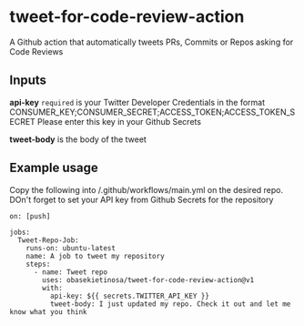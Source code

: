 # tweet-for-code-review-action
A Github action that automatically tweets PRs, Commits or Repos asking for Code Reviews

## Inputs
**api-key** `required` is your Twitter Developer Credentials in the format CONSUMER_KEY;CONSUMER_SECRET;ACCESS_TOKEN;ACCESS_TOKEN_SECRET
Please enter this key in your Github Secrets

**tweet-body** is the body of the tweet

## Example usage

Copy the following into /.github/workflows/main.yml on the desired repo.
DOn't forget to set your API key from Github Secrets for the repository

```
on: [push]

jobs:
  Tweet-Repo-Job:
    runs-on: ubuntu-latest
    name: A job to tweet my repository
    steps:
      - name: Tweet repo
        uses: obasekietinosa/tweet-for-code-review-action@v1
        with:
          api-key: ${{ secrets.TWITTER_API_KEY }}
          tweet-body: I just updated my repo. Check it out and let me know what you think
```